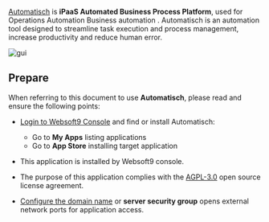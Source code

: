 [Automatisch](https://automatisch.io) is **iPaaS Automated  Business Process Platform**, used for Operations Automation Business automation . Automatisch is an automation tool designed to streamline task execution and process management, increase productivity and reduce human error.


![gui](https://libs.websoft9.com/Websoft9/DocsPicture/zh/automatisch/automatisch-gui-websoft9.png)


## Prepare

When referring to this document to use **Automatisch**, please read and ensure the following points:

- [Login to Websoft9 Console](./login-console) and find or install Automatisch:
  - Go to **My Apps** listing applications 
  - Go to **App Store** installing target application

- This application is installed by Websoft9 console.


- The purpose of this application complies with the [AGPL-3.0](https://opensource.org/licenses/AGPL-3.0) open source license agreement.


- [Configure the domain name](./domain-set) or **server security group** opens external network ports for application access.